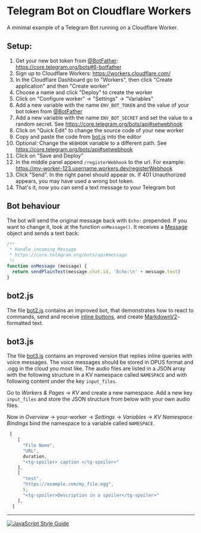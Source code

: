 # Telegram Bot on Cloudflare Workers

A minimal example of a Telegram Bot running on a Cloudflare Worker.

## Setup:

1. Get your new bot token from [@BotFather](https://t.me/botfather): https://core.telegram.org/bots#6-botfather
2. Sign up to Cloudflare Workers: https://workers.cloudflare.com/
3. In the Cloudflare Dashboard go to "Workers", then click "Create application" and then "Create worker"
4. Choose a name and click "Deploy" to create the worker
5. Click on "Configure worker" -> "Settings" -> "Variables"
6. Add a new variable with the name `ENV_BOT_TOKEN` and the value of your bot token from [@BotFather](https://t.me/botfather)
7. Add a new variable with the name `ENV_BOT_SECRET` and set the value to a random secret. See https://core.telegram.org/bots/api#setwebhook
8. Click on "Quick Edit" to change the source code of your new worker
9. Copy and paste the code from [bot.js](bot.js) into the editor
10. Optional: Change the `WEBHOOK` variable to a different path. See https://core.telegram.org/bots/api#setwebhook
11. Click on "Save and Deploy"
12. In the middle panel append `/registerWebhook` to the url. For example: https://my-worker-123.username.workers.dev/registerWebhook
13. Click "Send". In the right panel should appear `Ok`. If 401 Unauthorized appears, you may have used a wrong bot token.
14. That's it, now you can send a text message to your Telegram bot

## Bot behaviour

The bot will send the original message back with `Echo:` prepended.
If you want to change it, look at the function `onMessage()`. It receives a [Message](https://core.telegram.org/bots/api#message) object and sends a text back:

```javascript
/**
 * Handle incoming Message
 * https://core.telegram.org/bots/api#message
 */
function onMessage (message) {
  return sendPlainText(message.chat.id, 'Echo:\n' + message.text)
}
```

## bot2.js

The file [bot2.js](bot2.js) contains an improved bot, that demonstrates how to react to commands,
send and receive [inline buttons](https://core.telegram.org/bots/api#inlinekeyboardbutton),
and create [MarkdownV2](https://core.telegram.org/bots/api#markdownv2-style)-formatted text.

## bot3.js

The file [bot3.js](bot3.js) contains an improved version that replies inline queries with voice messages.
The voice messages should be stored in OPUS format and .ogg in the cloud you most like.
The audio files are listed in a JSON array with the following structure in a KV namespace called `NAMESPACE` and with following content under the key `input_files`.

Go to *Workers & Pages* -> *KV* and create a new namespace. Add a new key `input_files` and store the JSON structure from below with your own audio files.

Now in *Overview* -> your-worker -> *Settings* -> *Variables* -> *KV Namespace Bindings* bind the namespace to a variable called `NAMESPACE`.

```javascript
 [
    [
      "File Name",
      "URL",
      duration,
      "<tg-spoiler> caption </tg-spoiler>"
    ],
    [
      "test",
      "https://example.com/my_file.ogg",
      5,
      "<tg-spoiler>Description in a spoiler</tg-spoiler>"
    ],
  ]
```

---

[![JavaScript Style Guide](https://cdn.rawgit.com/standard/standard/master/badge.svg)](https://github.com/standard/standard)
